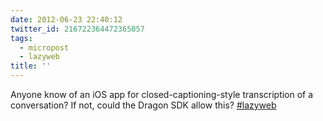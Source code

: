 ```yaml
---
date: 2012-06-23 22:40:12
twitter_id: 216722364472365057
tags:
  - micropost
  - lazyweb
title: ''
---
```


Anyone know of an iOS app for closed-captioning-style transcription of a conversation? If not, could the Dragon SDK allow this? [#lazyweb](https://twitter.com/hashtag/lazyweb)
